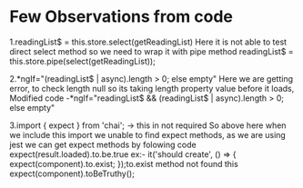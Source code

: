 # Few Observations from code

1.readingList$ = this.store.select(getReadingList)
Here it is not able to test direct select method so we need to wrap it with pipe method
readingList$ = this.store.pipe(select(getReadingList));

2.*ngIf="(readingList$ | async).length > 0; else empty"
 Here we are getting error, to check length null so its taking length property value before it loads,
Modified code -*ngIf="readingList$ && (readingList$ | async).length > 0; else empty"

3.import { expect } from 'chai'; -> this in not required
So above here when we include this import we unable to find expect methods,
as we are using jest we can get expect methods by folowing code
expect(result.loaded).to.be.true
 ex:-
  it('should create', () => {
    expect(component).to.exist;
  });to.exist method not found
 this expect(component).toBeTruthy();
